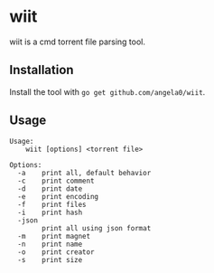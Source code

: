 # wiit

wiit is a cmd torrent file parsing tool.

## Installation

Install the tool with `go get github.com/angela0/wiit`.

## Usage

```
Usage:
    wiit [options] <torrent file>

Options:
  -a	print all, default behavior
  -c	print comment
  -d	print date
  -e	print encoding
  -f	print files
  -i	print hash
  -json
    	print all using json format
  -m	print magnet
  -n	print name
  -o	print creator
  -s	print size
```
